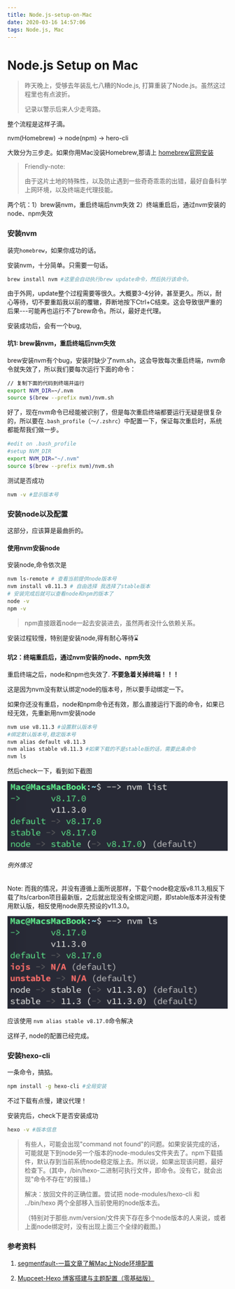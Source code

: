 ```yaml
---
title: Node.js-setup-on-Mac
date: 2020-03-16 14:57:06
tags: Node.js, Mac
---
```


# Node.js Setup on Mac

> 昨天晚上，受够去年装乱七八糟的Node.js, 打算重装了Node.js。虽然这过程里也有点波折。
>
> 记录以警示后来人少走弯路。



整个流程是这样子滴。

nvm(Homebrew) -> node(npm) -> hero-cli

<!--more-->

大致分为三步走。如果你用Mac没装Homebrew,那请上 <u>[homebrew官网安装](https://brew.sh/)</u>

> Friendly-note: 
>
> 由于这片土地的特殊性，以及防止遇到一些奇奇乖乖的出错，最好自备科学上网环境，以及终端走代理技能。

两个坑：1）brew装nvm，重启终端后nvm失效 2）终端重启后，通过nvm安装的node、npm失效



### 安装nvm

装完`homebrew`，如果你成功的话。

安装nvm，十分简单。只需要一句话。

```bash
brew install nvm #这里会自动执行brew update命令，然后执行该命令。

```

由于外网，update整个过程需要等很久。大概要3-4分钟，甚至更久。所以，耐心等待，切不要重蹈我以前的覆辙，莽断地按下Ctrl+C结束。这会导致很严重的后果---可能再也运行不了brew命令。所以，最好走代理。

安装成功后，会有一个bug, 

#### **坑1: brew装nvm，重启终端后nvm失效**

brew安装nvm有个bug，安装时缺少了nvm.sh，这会导致每次重启终端，nvm命令就失效了，所以我们要每次运行下面的命令：

```bash
// 复制下面的代码到终端并运行
export NVM_DIR=~/.nvm
source $(brew --prefix nvm)/nvm.sh
```

好了，现在nvm命令已经能被识别了，但是每次重启终端都要运行无疑是很复杂的，所以要在`.bash_profile`（`～/.zshrc`）中配置一下，保证每次重启时，系统都能帮我们做一步。

```bash
#edit on .bash_profile
#setup NVM_DIR
export NVM_DIR="~/.nvm"
source $(brew --prefix nvm)/nvm.sh
```

测试是否成功

```bash
nvm -v #显示版本号
```



### 安装node以及配置

这部分，应该算是最曲折的。

#### 使用nvm安装node

安装node,命令依次是

```bash
nvm ls-remote # 查看当前提供node版本号
nvm install v8.11.3 # 自由选择 我选择了stable版本
# 安装完成后就可以查看node和npm的版本了
node -v  
npm -v
```

> npm直接跟着node一起去安装进去，虽然两者没什么依赖关系。

安装过程较慢，特别是安装node,得有耐心等待⌛️

#### **坑2：终端重启后，通过nvm安装的node、npm失效**

重启终端之后，node和npm也失效了. **不要急着关掉终端！！！**

这是因为nvm没有默认绑定node的版本号，所以要手动绑定一下。

如果你还没有重启，node和npm命令还有效，那么直接运行下面的命令，如果已经无效，先重新用nvm安装node

```bash
nvm use v8.11.3 #设置默认版本号
#绑定默认版本号,稳定版本号
nvm alias default v8.11.3 
nvm alias stable v8.11.3 #如果下载的不是stable版的话，需要此条命令
nvm ls
```

然后check一下，看到如下截图

![success](../pics/node-setup-success.png)



###### 例外情况

Note: 而我的情况，并没有遵循上面所说那样，下载个node稳定版v8.11.3,相反下载了lts/carbon项目最新版，之后就出现没有全绑定问题，即stable版本并没有使用默认版，相反使用node原先预设的v11.3.0。

![unsuccesss](../pics/node-setup-unsuccess.png)

应该使用 `nvm alias stable v8.17.0`命令解决



这样子, node的配置已经完成。

### 安装hexo-cli

一条命令，搞掂。

```bash
npm install -g hexo-cli #全局安装
```

不过下载有点慢，建议代理！

安装完后，check下是否安装成功

```bash
hexo -v #版本信息
```

> 有些人，可能会出现"command not found"的问题。如果安装完成的话，可能就是下到node另一个版本的node-modules文件夹去了。npm下载插件，默认存到当前系统node稳定版上去。所以说，如果出现该问题，最好检查下。(其中，/bin/hexo-二进制可执行文件，即命令。没有它，就会出现"命令不存在"的报错。)
>
> 解决：放回文件的正确位置。尝试把 node-modules/hexo-cli 和 ../bin/hexo 两个全部移入当前使用的node版本去。
>
> （特别对于那些.nvm/version/文件夹下存在多个node版本的人来说，或者上面node绑定时，没有出现上面三个全绿的截图。) 



### 参考资料

1. [segmentfault-一篇文章了解Mac上Node环境配置](https://segmentfault.com/a/1190000015416829)

2. [Mupceet-Hexo 博客搭建与主题配置（零基础版）](https://mupceet.com/2019/08/build-blog-based-on-hexo/)


